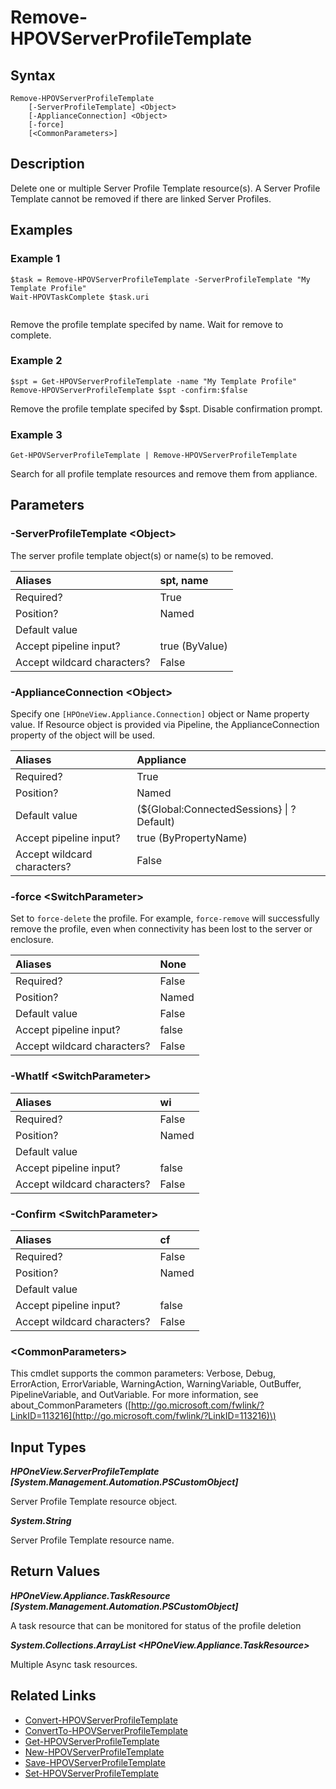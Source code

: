﻿---
description: Delete Server Profile Template Resource(s).
---

# Remove-HPOVServerProfileTemplate

## Syntax

```text
Remove-HPOVServerProfileTemplate
    [-ServerProfileTemplate] <Object>
    [-ApplianceConnection] <Object>
    [-force]
    [<CommonParameters>]
```

## Description

Delete one or multiple Server Profile Template resource(s).  A Server Profile Template cannot be removed if there are linked Server Profiles.

## Examples

###  Example 1 

```text
$task = Remove-HPOVServerProfileTemplate -ServerProfileTemplate "My Template Profile"
Wait-HPOVTaskComplete $task.uri
                        
```

Remove the profile template specifed by name. Wait for remove to complete.

###  Example 2 

```text
$spt = Get-HPOVServerProfileTemplate -name "My Template Profile"
Remove-HPOVServerProfileTemplate $spt -confirm:$false
```

Remove the profile template specifed by $spt. Disable confirmation prompt.

###  Example 3 

```text
Get-HPOVServerProfileTemplate | Remove-HPOVServerProfileTemplate
```

Search for all profile template resources and remove them from appliance.

## Parameters

### -ServerProfileTemplate &lt;Object&gt;

The server profile template object(s) or name(s) to be removed.

| Aliases | spt, name |
| :--- | :--- |
| Required? | True |
| Position? | Named |
| Default value |  |
| Accept pipeline input? | true (ByValue) |
| Accept wildcard characters? | False |

### -ApplianceConnection &lt;Object&gt;

Specify one `[HPOneView.Appliance.Connection]` object or Name property value. If Resource object is provided via Pipeline, the ApplianceConnection property of the object will be used.

| Aliases | Appliance |
| :--- | :--- |
| Required? | True |
| Position? | Named |
| Default value | (${Global:ConnectedSessions} &vert; ? Default) |
| Accept pipeline input? | true (ByPropertyName) |
| Accept wildcard characters? | False |

### -force &lt;SwitchParameter&gt;

Set to `force-delete` the profile.  For example, `force-remove` will successfully remove the profile, even when connectivity has been lost to the server or enclosure.

| Aliases | None |
| :--- | :--- |
| Required? | False |
| Position? | Named |
| Default value | False |
| Accept pipeline input? | false |
| Accept wildcard characters? | False |

### -WhatIf &lt;SwitchParameter&gt;



| Aliases | wi |
| :--- | :--- |
| Required? | False |
| Position? | Named |
| Default value |  |
| Accept pipeline input? | false |
| Accept wildcard characters? | False |

### -Confirm &lt;SwitchParameter&gt;



| Aliases | cf |
| :--- | :--- |
| Required? | False |
| Position? | Named |
| Default value |  |
| Accept pipeline input? | false |
| Accept wildcard characters? | False |

### &lt;CommonParameters&gt;

This cmdlet supports the common parameters: Verbose, Debug, ErrorAction, ErrorVariable, WarningAction, WarningVariable, OutBuffer, PipelineVariable, and OutVariable. For more information, see about\_CommonParameters \([http://go.microsoft.com/fwlink/?LinkID=113216](http://go.microsoft.com/fwlink/?LinkID=113216)\)

## Input Types

_**HPOneView.ServerProfileTemplate [System.Management.Automation.PSCustomObject]**_

Server Profile Template resource object.

_**System.String**_

Server Profile Template resource name.

## Return Values

_**HPOneView.Appliance.TaskResource [System.Management.Automation.PSCustomObject]**_

A task resource that can be monitored for status of the profile deletion

_**System.Collections.ArrayList <HPOneView.Appliance.TaskResource>**_

Multiple Async task resources.

## Related Links

* [Convert-HPOVServerProfileTemplate](convert-hpovserverprofiletemplate.md)
* [ConvertTo-HPOVServerProfileTemplate](convertto-hpovserverprofiletemplate.md)
* [Get-HPOVServerProfileTemplate](get-hpovserverprofiletemplate.md)
* [New-HPOVServerProfileTemplate](new-hpovserverprofiletemplate.md)
* [Save-HPOVServerProfileTemplate](save-hpovserverprofiletemplate.md)
* [Set-HPOVServerProfileTemplate](set-hpovserverprofiletemplate.md)

